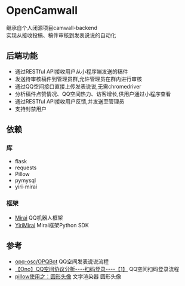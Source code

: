 # OpenCamwall

继承自个人闭源项目camwall-backend  
实现从接收投稿、稿件审核到发表说说的自动化

## 后端功能

* 通过RESTful API接收用户从小程序端发送的稿件
* 发送待审核稿件到管理员群,允许管理员在群内进行审核
* 通过QQ空间接口直接上传发表说说,无需chromedriver
* 分析稿件点赞情况、QQ空间热力、访客增长,供用户通过小程序查看
* 通过RESTful API接收用户反馈,并发送至管理员
* 支持封禁用户

## 依赖

### 库

* flask
* requests
* Pillow
* pymysql
* yiri-mirai

### 框架

* [Mirai](https://github.com/mamoe/mirai) QQ机器人框架
* [YiriMirai](https://github.com/YiriMiraiProject/YiriMirai) Mirai框架Python SDK

## 参考

* [opq-osc/OPQBot](https://github.com/opq-osc/OPQBot) QQ空间发表说说流程
* [【Ono】QQ空间协议分析----扫码登录----【1】](https://www.52pojie.cn/thread-1022123-1-1.html) QQ空间扫码登录流程
* [pillow使用之：圆形头像](https://www.jianshu.com/p/cdea3ba63cd7) 文字渲染器 圆形头像